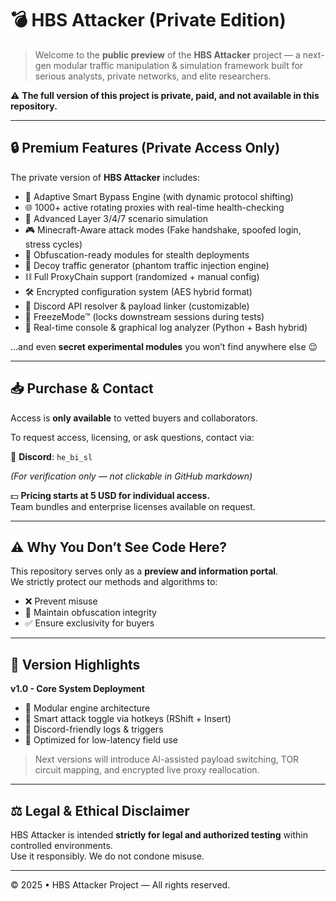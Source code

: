 # 💣 HBS Attacker (Private Edition)

> Welcome to the **public preview** of the **HBS Attacker** project — a next-gen modular traffic manipulation & simulation framework built for serious analysts, private networks, and elite researchers.

⚠️ **The full version of this project is private, paid, and not available in this repository.**

---

## 🔒 Premium Features (Private Access Only)

The private version of **HBS Attacker** includes:

- 🧠 Adaptive Smart Bypass Engine (with dynamic protocol shifting)
- 🌐 1000+ active rotating proxies with real-time health-checking
- 🧪 Advanced Layer 3/4/7 scenario simulation
- 🎮 Minecraft-Aware attack modes (Fake handshake, spoofed login, stress cycles)
- 🧬 Obfuscation-ready modules for stealth deployments
- 🦠 Decoy traffic generator (phantom traffic injection engine)
- ⛓️ Full ProxyChain support (randomized + manual config)
- 🛠️ Encrypted configuration system (AES hybrid format)
- 🎯 Discord API resolver & payload linker (customizable)
- 🧊 FreezeMode™ (locks downstream sessions during tests)
- 🚦 Real-time console & graphical log analyzer (Python + Bash hybrid)

…and even **secret experimental modules** you won’t find anywhere else 😉

---

## 📥 Purchase & Contact

Access is **only available** to vetted buyers and collaborators.

To request access, licensing, or ask questions, contact via:

📨 **Discord**: `he_bi_sl`  

*(For verification only — not clickable in GitHub markdown)*

💵 **Pricing starts at 5 USD for individual access.**  
Team bundles and enterprise licenses available on request.

---

## ⚠️ Why You Don’t See Code Here?

This repository serves only as a **preview and information portal**.  
We strictly protect our methods and algorithms to:

- ❌ Prevent misuse
- 🔐 Maintain obfuscation integrity
- ✅ Ensure exclusivity for buyers

---

## 🧬 Version Highlights

**v1.0 - Core System Deployment**

- 🔹 Modular engine architecture  
- 🔹 Smart attack toggle via hotkeys (RShift + Insert)  
- 🔹 Discord-friendly logs & triggers  
- 🔹 Optimized for low-latency field use  

> Next versions will introduce AI-assisted payload switching, TOR circuit mapping, and encrypted live proxy reallocation.

---

## ⚖️ Legal & Ethical Disclaimer

HBS Attacker is intended **strictly for legal and authorized testing** within controlled environments.  
Use it responsibly. We do not condone misuse.

---

© 2025 • HBS Attacker Project — All rights reserved.

